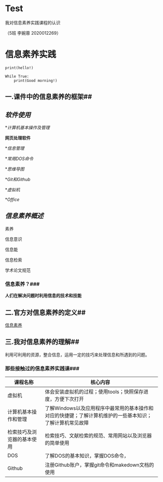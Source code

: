 # Test

我对信息素养实践课程的认识

（5班 李婉蓉 2020012269）

# 信息素养实践

```print(hello!)
print(hello!)
```

```if		
While True:
    print(Good morning!)
```



## 一.课件中的信息素养的框架##

## *软件使用*

**计算机基本操作及管理*

**网页处理软件**

**信息管理*

**常用DOS命令*

**思维导图*

**Git和Github*

**虚拟机*

**Office*

## *信息素养概述*

 素养

 信息意识

 信息能

 信息检索

 学术论文规范

### 信息素养？###

**人们在解决问题时利用信息的技术和技能**



## **二.官方对信息素养的定义**##

[信息素养](https://baike.baidu.com/item/%E4%BF%A1%E6%81%AF%E7%B4%A0%E5%85%BB)

## 三.我对信息素养的理解##

利用可利用的资源，整合信息，运用一定的技巧来处理信息和所遇到的问题。

### 那些接触过的信息素养实践课###

| 课程名称                   | 核心内容                                                     |
| -------------------------- | ------------------------------------------------------------ |
| 虚拟机                     | 体会安装虚拟机的过程；使用tools；快照保存进度，方便下次打开  |
| 计算机基本操作和管理       | 了解Windows以及应用程序中最常用的基本操作和对应的快捷键；了解计算机维护的一些基本知识；了解计算机常见故障 |
| 检索技巧及浏览器的基本使用 | 检索技巧、文献检索的规范、常用网站以及浏览器的简单使用       |
| DOS                        | 了解DOS的基本知识，掌握DOS命令，                             |
| Github                     | 注册Github账户，掌握git命令和makedown文档的使用              |















